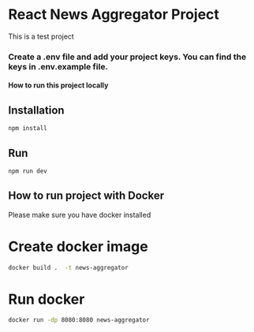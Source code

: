 # React News Aggregator Project

This is a test project 

### Create a .env file and add your project keys.  You can find the keys in .env.example file.

#### How to run this project locally

## Installation

```bash
npm install
```

## Run

```bash
npm run dev
```


## How to run project with Docker
Please make sure you have docker installed

# Create docker image

```bash
docker build .  -t news-aggregator
```

# Run docker 

```bash
docker run -dp 8080:8080 news-aggregator
```